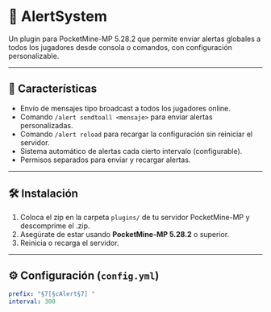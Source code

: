 # 📢 AlertSystem

Un plugin para PocketMine-MP 5.28.2 que permite enviar alertas globales a todos los jugadores desde consola o comandos, con configuración personalizable.

---

## 🚀 Características

- Envío de mensajes tipo broadcast a todos los jugadores online.
- Comando `/alert sendtoall <mensaje>` para enviar alertas personalizadas.
- Comando `/alert reload` para recargar la configuración sin reiniciar el servidor.
- Sistema automático de alertas cada cierto intervalo (configurable).
- Permisos separados para enviar y recargar alertas.

---

## 🛠️ Instalación

1. Coloca el zip en la carpeta `plugins/` de tu servidor PocketMine-MP y descomprime el .zip.
2. Asegúrate de estar usando **PocketMine-MP 5.28.2** o superior.
3. Reinicia o recarga el servidor.

---

## ⚙️ Configuración (`config.yml`)

```yaml
prefix: "§7[§cAlert§7] "
interval: 300
